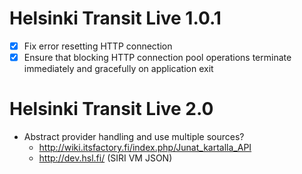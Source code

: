 Helsinki Transit Live 1.0.1
===========================

 * [X] Fix error resetting HTTP connection
 * [X] Ensure that blocking HTTP connection pool operations terminate
       immediately and gracefully on application exit

Helsinki Transit Live 2.0
=========================

 * Abstract provider handling and use multiple sources?
   - <http://wiki.itsfactory.fi/index.php/Junat_kartalla_API>
   - <http://dev.hsl.fi/> (SIRI VM JSON)
